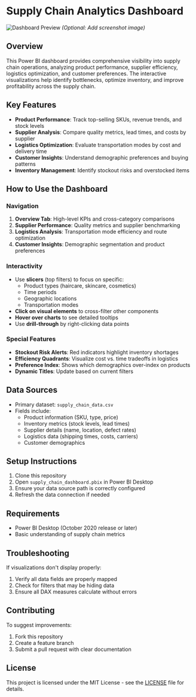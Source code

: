 # Supply Chain Analytics Dashboard

![Dashboard Preview](images/dashboard-preview.png) *(Optional: Add screenshot image)*

## Overview
This Power BI dashboard provides comprehensive visibility into supply chain operations, analyzing product performance, supplier efficiency, logistics optimization, and customer preferences. The interactive visualizations help identify bottlenecks, optimize inventory, and improve profitability across the supply chain.

## Key Features
- **Product Performance**: Track top-selling SKUs, revenue trends, and stock levels
- **Supplier Analysis**: Compare quality metrics, lead times, and costs by supplier
- **Logistics Optimization**: Evaluate transportation modes by cost and delivery time
- **Customer Insights**: Understand demographic preferences and buying patterns
- **Inventory Management**: Identify stockout risks and overstocked items

## How to Use the Dashboard

### Navigation
1. **Overview Tab**: High-level KPIs and cross-category comparisons
2. **Supplier Performance**: Quality metrics and supplier benchmarking
3. **Logistics Analysis**: Transportation mode efficiency and route optimization
4. **Customer Insights**: Demographic segmentation and product preferences

### Interactivity
- Use **slicers** (top filters) to focus on specific:
  - Product types (haircare, skincare, cosmetics)
  - Time periods
  - Geographic locations
  - Transportation modes
- **Click on visual elements** to cross-filter other components
- **Hover over charts** to see detailed tooltips
- Use **drill-through** by right-clicking data points

### Special Features
- **Stockout Risk Alerts**: Red indicators highlight inventory shortages
- **Efficiency Quadrants**: Visualize cost vs. time tradeoffs in logistics
- **Preference Index**: Shows which demographics over-index on products
- **Dynamic Titles**: Update based on current filters

## Data Sources
- Primary dataset: `supply_chain_data.csv`
- Fields include:
  - Product information (SKU, type, price)
  - Inventory metrics (stock levels, lead times)
  - Supplier details (name, location, defect rates)
  - Logistics data (shipping times, costs, carriers)
  - Customer demographics

## Setup Instructions
1. Clone this repository
2. Open `supply_chain_dashboard.pbix` in Power BI Desktop
3. Ensure your data source path is correctly configured
4. Refresh the data connection if needed

## Requirements
- Power BI Desktop (October 2020 release or later)
- Basic understanding of supply chain metrics

## Troubleshooting
If visualizations don't display properly:
1. Verify all data fields are properly mapped
2. Check for filters that may be hiding data
3. Ensure all DAX measures calculate without errors

## Contributing
To suggest improvements:
1. Fork this repository
2. Create a feature branch
3. Submit a pull request with clear documentation

## License
This project is licensed under the MIT License - see the [LICENSE](LICENSE) file for details.
